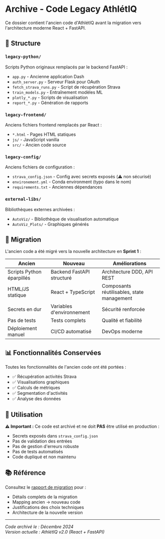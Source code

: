 # Archive - Code Legacy AthlétIQ

Ce dossier contient l'ancien code d'AthlétIQ avant la migration vers l'architecture moderne React + FastAPI.

## 📁 Structure

### `legacy-python/`
Scripts Python originaux remplacés par le backend FastAPI :
- `app.py` - Ancienne application Dash
- `auth_server.py` - Serveur Flask pour OAuth
- `fetch_strava_runs.py` - Script de récupération Strava
- `train_models.py` - Entraînement modèles ML
- `plotly_*.py` - Scripts de visualisation
- `report_*.py` - Génération de rapports

### `legacy-frontend/`
Anciens fichiers frontend remplacés par React :
- `*.html` - Pages HTML statiques
- `js/` - JavaScript vanilla
- `src/` - Ancien code source

### `legacy-config/`
Anciens fichiers de configuration :
- `strava_config.json` - Config avec secrets exposés (⚠️ non sécurisé)
- `environement.yml` - Conda environment (typo dans le nom)
- `requirements.txt` - Anciennes dépendances

### `external-libs/`
Bibliothèques externes archivées :
- `AutoViz/` - Bibliothèque de visualisation automatique
- `AutoViz_Plots/` - Graphiques générés

## 🔄 Migration

L'ancien code a été migré vers la nouvelle architecture en **Sprint 1** :

| Ancien | Nouveau | Améliorations |
|--------|---------|---------------|
| Scripts Python éparpillés | Backend FastAPI structuré | Architecture DDD, API REST |
| HTML/JS statique | React + TypeScript | Composants réutilisables, state management |
| Secrets en dur | Variables d'environnement | Sécurité renforcée |
| Pas de tests | Tests complets | Qualité et fiabilité |
| Déploiement manuel | CI/CD automatisé | DevOps moderne |

## 📊 Fonctionnalités Conservées

Toutes les fonctionnalités de l'ancien code ont été portées :
- ✅ Récupération activités Strava
- ✅ Visualisations graphiques
- ✅ Calculs de métriques
- ✅ Segmentation d'activités
- ✅ Analyse des données

## 🚫 Utilisation

**⚠️ Important :** Ce code est archivé et ne doit **PAS** être utilisé en production :
- Secrets exposés dans `strava_config.json`
- Pas de validation des entrées
- Pas de gestion d'erreurs robuste
- Pas de tests automatisés
- Code dupliqué et non maintenu

## 📚 Référence

Consultez le [rapport de migration](../audit/sprint1_migration.md) pour :
- Détails complets de la migration
- Mapping ancien → nouveau code
- Justifications des choix techniques
- Architecture de la nouvelle version

---

*Code archivé le : Décembre 2024*  
*Version actuelle : AthlétIQ v2.0 (React + FastAPI)* 